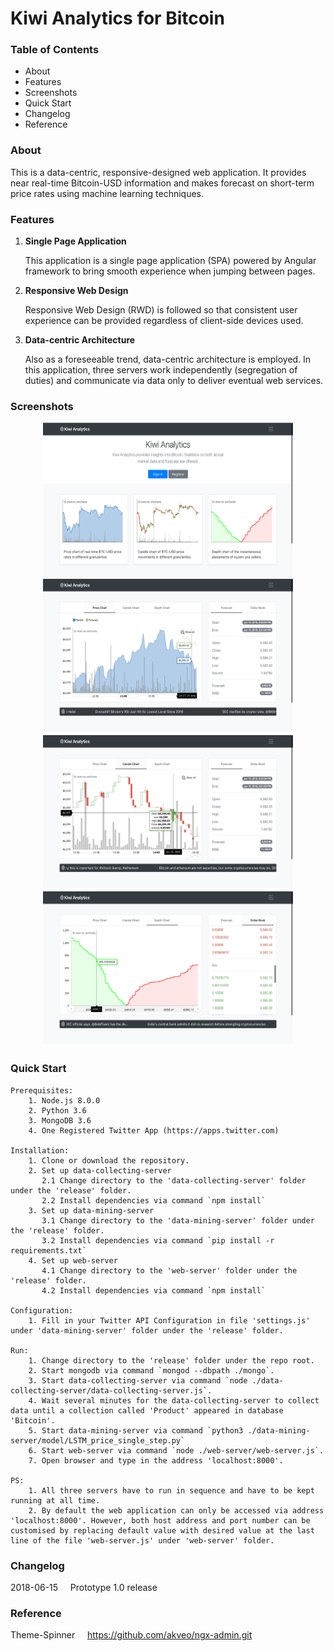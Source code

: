# Kiwi Analytics for Bitcoin
### Table of Contents
* About
* Features
* Screenshots
* Quick Start
* Changelog
* Reference
### About
This is a data-centric, responsive-designed web application. It provides near real-time Bitcoin-USD information and makes forecast on short-term price rates using machine learning techniques.
### Features
1. **Single Page Application**

    This application is a single page application (SPA) powered by Angular framework to bring smooth experience when jumping between pages.

2. **Responsive Web Design**

    Responsive Web Design (RWD) is followed so that consistent user experience can be provided regardless of client-side devices used.

3. **Data-centric Architecture**

    Also as a foreseeable trend, data-centric architecture is employed. In this application, three servers work independently (segregation of duties) and communicate via data only to deliver eventual web services.

### Screenshots
<div align="center">
    <img src="./screenshots/laptop-1.png" width = "400" height = "250" alt="laptop-2" align=center />
    <img src="./screenshots/laptop-2.png" width = "400" height = "250" alt="laptop-2" align=center />
    <img src="./screenshots/laptop-3.png" width = "400" height = "250" alt="laptop-3" align=center />
    <img src="./screenshots/laptop-4.png" width = "400" height = "250" alt="laptop-4" align=center />
</div>

### Quick Start
    Prerequisites: 
        1. Node.js 8.0.0
        2. Python 3.6
        3. MongoDB 3.6
        4. One Registered Twitter App (https://apps.twitter.com)

    Installation:
        1. Clone or download the repository.
        2. Set up data-collecting-server
           2.1 Change directory to the 'data-collecting-server' folder under the 'release' folder.
           2.2 Install dependencies via command `npm install`
        3. Set up data-mining-server
           3.1 Change directory to the 'data-mining-server' folder under the 'release' folder.
           3.2 Install dependencies via command `pip install -r requirements.txt`
        4. Set up web-server
           4.1 Change directory to the 'web-server' folder under the 'release' folder.
           4.2 Install dependencies via command `npm install`

    Configuration:
        1. Fill in your Twitter API Configuration in file 'settings.js' under 'data-mining-server' folder under the 'release' folder.

    Run:
        1. Change directory to the 'release' folder under the repo root.
        2. Start mongodb via command `mongod --dbpath ./mongo`.
        3. Start data-collecting-server via command `node ./data-collecting-server/data-collecting-server.js`.
        4. Wait several minutes for the data-collecting-server to collect data until a collection called 'Product' appeared in database 'Bitcoin'.
        5. Start data-mining-server via command `python3 ./data-mining-server/model/LSTM_price_single_step.py`
        6. Start web-server via command `node ./web-server/web-server.js`.
        7. Open browser and type in the address 'localhost:8000'.

    PS:
        1. All three servers have to run in sequence and have to be kept running at all time.
        2. By default the web application can only be accessed via address 'localhost:8000'. However, both host address and port number can be customised by replacing default value with desired value at the last line of the file 'web-server.js' under 'web-server' folder.
### Changelog
2018-06-15 &nbsp;&nbsp;&nbsp; Prototype 1.0 release
### Reference
Theme-Spinner &nbsp;&nbsp;&nbsp; https://github.com/akveo/ngx-admin.git